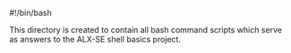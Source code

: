 #!/bin/bash

This directory is created to contain all bash command scripts which serve as answers to the ALX-SE shell basics project.
